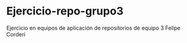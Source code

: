 # Ejercicio-repo-grupo3
Ejercicio en equipos de aplicación de repositorios de equipo 3
Felipe Corderi